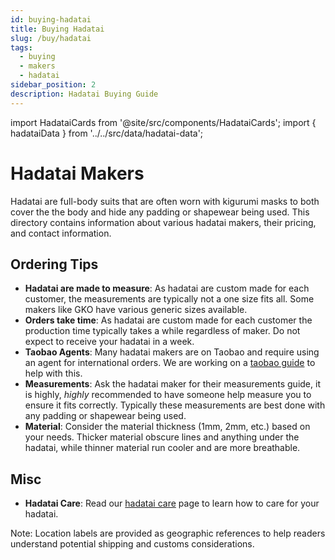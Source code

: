 ```yaml
---
id: buying-hadatai
title: Buying Hadatai
slug: /buy/hadatai
tags:
  - buying
  - makers
  - hadatai
sidebar_position: 2
description: Hadatai Buying Guide
---
```


import HadataiCards from '@site/src/components/HadataiCards';
import { hadataiData } from '../../src/data/hadatai-data';

# Hadatai Makers

Hadatai are full-body suits that are often worn with kigurumi masks to both cover the the body and hide any padding or shapewear being used. This directory contains information about various hadatai makers, their pricing, and contact information.


<HadataiCards data={hadataiData} />

## Ordering Tips

- **Hadatai are made to measure**: As hadatai are custom made for each customer, the measurements are typically not a one size fits all. Some makers like GKO have various generic sizes available.
- **Orders take time**: As hadatai are custom made for each customer the production time typically takes a while regardless of maker. Do not expect to receive your hadatai in a week.
- **Taobao Agents**: Many hadatai makers are on Taobao and require using an agent for international orders. We are working on a [taobao guide](./taobao-guide.md) to help with this.
- **Measurements**: Ask the hadatai maker for their measurements guide, it is highly, *highly* recommended to have someone help measure you to ensure it fits correctly. Typically these measurements are best done with any padding or shapewear being used.
- **Material**: Consider the material thickness (1mm, 2mm, etc.) based on your needs. Thicker material obscure lines and anything under the hadatai, while thinner material run cooler and are more breathable.

## Misc

- **Hadatai Care**: Read our [hadatai care](../Care/washing-your-hadatai.md) page to learn how to care for your hadatai.

Note: Location labels are provided as geographic references to help readers understand potential shipping and customs considerations.
